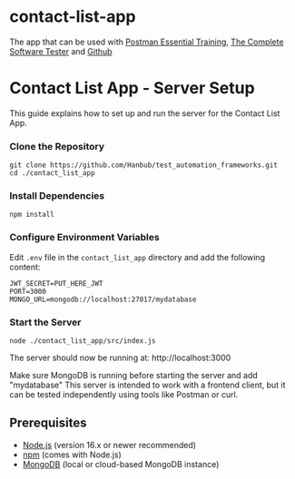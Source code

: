 # contact-list-app
The app that can be used with [Postman Essential Training](https://www.linkedin.com/learning/postman-essential-training-21969591), [The Complete Software Tester](https://www.amazon.com/Complete-Software-Tester-Strategies-High-Quality-ebook/dp/B09NGVVCJ9) and [Github](https://github.com/kristinjackvony/contact-list-app)


# Contact List App - Server Setup
This guide explains how to set up and run the server for the Contact List App.

### Clone the Repository
    git clone https://github.com/Hanbub/test_automation_frameworks.git
    cd ./contact_list_app

### Install Dependencies
    npm install

### Configure Environment Variables
Edit `.env` file in the `contact_list_app` directory and add the following content:

    JWT_SECRET=PUT_HERE_JWT
    PORT=3000
    MONGO_URL=mongodb://localhost:27017/mydatabase

### Start the Server
    node ./contact_list_app/src/index.js


The server should now be running at:
    http://localhost:3000

Make sure MongoDB is running before starting the server and add "mydatabase"
This server is intended to work with a frontend client, but it can be tested independently using tools like Postman or curl.

## Prerequisites

- [Node.js](https://nodejs.org/) (version 16.x or newer recommended)
- [npm](https://www.npmjs.com/) (comes with Node.js)
- [MongoDB](https://www.mongodb.com/) (local or cloud-based MongoDB instance)
